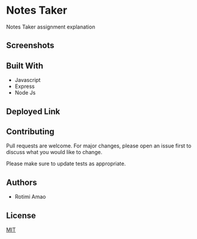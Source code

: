 # Notes Taker
Notes Taker assignment explanation

## Screenshots

[]()

## Built With

* Javascript
* Express
* Node Js

## Deployed Link

[]()

## Contributing
Pull requests are welcome. For major changes, please open an issue first to discuss what you would like to change.

Please make sure to update tests as appropriate.

## Authors

* Rotimi Amao

## License
[MIT](https://choosealicense.com/licenses/mit/)
